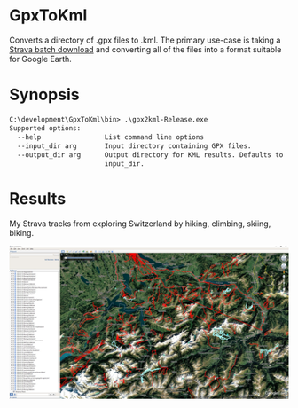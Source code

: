 # GpxToKml

Converts a directory of .gpx files to .kml. The primary use-case is taking a [Strava batch download](https://support.strava.com/hc/en-us/articles/216918437-Exporting-your-Data-and-Bulk-Export#h_01GG58HC4F1BGQ9PQZZVANN6WF) and converting all of the files into a format suitable for Google Earth.

# Synopsis
```
C:\development\GpxToKml\bin> .\gpx2kml-Release.exe
Supported options:
  --help                List command line options
  --input_dir arg       Input directory containing GPX files.
  --output_dir arg      Output directory for KML results. Defaults to
                        input_dir.
```
# Results

My Strava tracks from exploring Switzerland by hiking, climbing, skiing, biking.

![Example Imported Strava Activities](img/google_earth.jpeg?raw=true "Strava Tracks in Google Earth")
